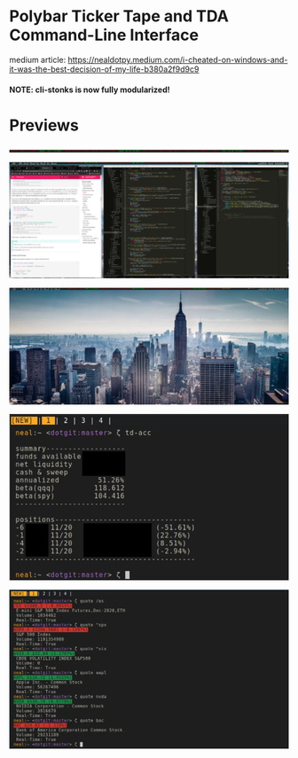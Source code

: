 # Polybar Ticker Tape and TDA Command-Line Interface

medium article: https://nealdotpy.medium.com/i-cheated-on-windows-and-it-was-the-best-decision-of-my-life-b380a2f9d9c9

#### NOTE: cli-stonks is now fully modularized!

# Previews

![](img/actual-ticker-close.png)

![](img/desktop-clutter-lowres.png)

![](img/desktop-no-clutter.png)

![](img/acc-status-demo.png)

![](img/cli-quote.png)
